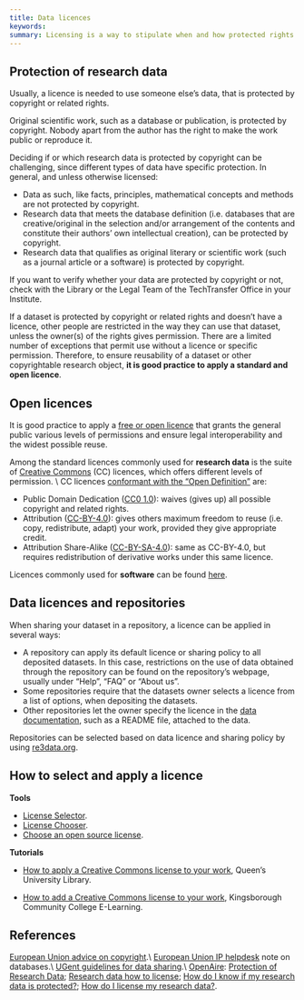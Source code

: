 ```yaml
---
title: Data licences
keywords:
summary: Licensing is a way to stipulate when and how protected rights  in research data (such as copyright) can be used by others.
---
```


## Protection of research data
Usually, a licence is needed to use someone else’s data, that is protected by copyright or related rights.


Original scientific work, such as a database or publication, is protected by copyright. Nobody apart from the author has the right to make the work public or reproduce it.

Deciding if or which research data is protected by copyright can be challenging, since different types of data have specific protection. In general, and unless otherwise licensed:
* Data as such, like facts, principles, mathematical concepts and methods are not protected by copyright.
* Research data that meets the database definition (i.e. databases that are creative/original in the selection and/or arrangement of the contents and constitute their authors’ own intellectual creation), can be protected by copyright.
* Research data that qualifies as original literary or scientific work (such as a journal article or a software) is protected by copyright.

If you want to verify whether your data are protected by copyright or not, check with the Library or the Legal Team of the TechTransfer Office in your Institute.

If a dataset is protected by copyright or related rights and doesn’t have a licence, other people are restricted in the way they can use that dataset, unless the owner(s) of the rights gives permission. There are a limited number of exceptions that permit use without a licence or specific permission.
Therefore, to ensure reusability of a dataset or other copyrightable research object, **it is good practice to apply a standard and open licence**.


## Open licences
It is good practice to apply a [free or open licence](https://en.wikipedia.org/wiki/Free_license) that grants the general public various levels of permissions and ensure legal interoperability and the widest possible reuse.

Among the standard licences commonly used for **research data** is the suite of [Creative Commons](https://creativecommons.org/licenses/) (CC) licences, which offers different levels of permission. \\
CC licences [conformant with the “Open Definition”](https://opendefinition.org/licenses/) are:
* Public Domain Dedication ([CC0 1.0](https://creativecommons.org/publicdomain/zero/1.0/)): waives (gives up) all possible copyright and related rights.
* Attribution ([CC-BY-4.0](https://creativecommons.org/licenses/by/4.0/)): gives others maximum freedom to reuse (i.e. copy, redistribute, adapt) your work, provided they give appropriate credit.
* Attribution Share-Alike ([CC-BY-SA-4.0](https://creativecommons.org/licenses/by-sa/4.0/)): same as CC-BY-4.0, but requires redistribution of derivative works under this same licence.

Licences commonly used for **software** can be found [here](https://choosealicense.com/licenses/).

## Data licences and repositories
When sharing your dataset in a repository, a licence can be applied in several ways:
* A repository can apply its default licence or sharing policy to all deposited datasets. In this case, restrictions on the use of data obtained through the repository can be found on the repository’s webpage, usually under “Help”, “FAQ” or “About us”.
* Some repositories require that the datasets owner selects a licence from a list of options, when depositing the datasets.
* Other repositories let the owner specify the licence in the [data documentation](data_documentation), such as a README file, attached to the data.

Repositories can be selected based on data licence and sharing policy by using [re3data.org](https://www.re3data.org/search?query=).

## How to select and apply a licence
**Tools**
* [License Selector](https://ufal.github.io/public-license-selector/).
* [License Chooser](https://creativecommons.org/choose/).
* [Choose an open source license](https://choosealicense.com).

**Tutorials**
* [How to apply a Creative Commons license to your work](https://guides.library.queensu.ca/c.php?g=704790&p=5014948), Queen’s University Library.

* [How to add a Creative Commons license to your work](https://www.youtube.com/watch?v=5QxkuuiZwRU), Kingsborough Community College E-Learning.


## References
[European Union advice on copyright](https://europa.eu/youreurope/business/running-business/intellectual-property/copyright/index_en.htm#shortcut-1).\\
[European Union IP helpdesk](https://www.iprhelpdesk.eu/node/2014) note on databases.\\
[UGent guidelines for data sharing](https://www.ugent.be/en/research/datamanagement/after-research/sharing.htm).\\
[OpenAire](https://www.openaire.eu/faqs#article-id-1100): [Protection of Research Data](https://www.openaire.eu/protection-of-research-data); [Research data how to license](https://www.openaire.eu/research-data-how-to-license/); [How do I know if my research data is protected?](https://www.openaire.eu/how-do-i-know-if-my-research-data-is-protected); [How do I license my research data?](https://www.openaire.eu/how-do-i-license-my-research-data).
